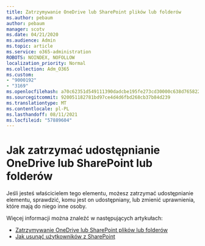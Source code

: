 ```yaml
---
title: Zatrzymywanie OneDrive lub SharePoint plików lub folderów
ms.author: pebaum
author: pebaum
manager: scotv
ms.date: 04/21/2020
ms.audience: Admin
ms.topic: article
ms.service: o365-administration
ROBOTS: NOINDEX, NOFOLLOW
localization_priority: Normal
ms.collection: Adm_O365
ms.custom:
- "9000192"
- "3169"
ms.openlocfilehash: a70c62351d549111390dadcbe195fe273cd30000c638d765822e43d0ccd07dbe
ms.sourcegitcommit: 920051182781bd97ce4d4d6fbd268cb37b84d239
ms.translationtype: MT
ms.contentlocale: pl-PL
ms.lasthandoff: 08/11/2021
ms.locfileid: "57889604"
---
```

# <a name="how-to-stop-sharing-onedrive-or-sharepoint-files-or-folders"></a>Jak zatrzymać udostępnianie OneDrive lub SharePoint lub folderów

Jeśli jesteś właścicielem tego elementu, możesz zatrzymać udostępnianie elementu, sprawdzić, komu jest on udostępniany, lub zmienić uprawnienia, które mają do niego inne osoby.

Więcej informacji można znaleźć w następujących artykułach: 

- [Zatrzymywanie OneDrive lub SharePoint plików lub folderów](https://support.office.com/article/stop-sharing-onedrive-or-sharepoint-files-or-folders-or-change-permissions-0a36470f-d7fe-40a0-bd74-0ac6c1e13323)
- [Jak usunąć użytkowników z SharePoint](https://docs.microsoft.com/sharepoint/remove-users)
